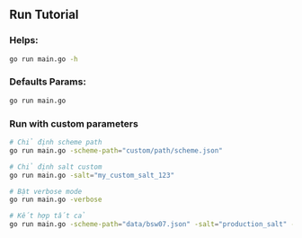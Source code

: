 ## Run Tutorial 

### Helps: 
```bash
go run main.go -h
```

### Defaults Params: 
```bash
go run main.go
```

### Run with custom parameters
```bash
# Chỉ định scheme path
go run main.go -scheme-path="custom/path/scheme.json"

# Chỉ định salt custom
go run main.go -salt="my_custom_salt_123"

# Bật verbose mode
go run main.go -verbose

# Kết hợp tất cả
go run main.go -scheme-path="data/bsw07.json" -salt="production_salt" -verbose
```